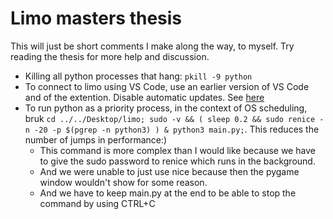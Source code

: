 # Limo masters thesis
This will just be short comments I make along the way, to myself. Try reading the thesis for more help and discussion. 

- Killing all python processes that hang: `pkill -9 python`
- To connect to limo using VS Code, use an earlier version of VS Code and of the extention. Disable automatic updates. See [here](https://stackoverflow.com/questions/69626028/the-remote-host-may-not-meet-vs-code-servers-prerequisites-for-glibc-and-libstd)
- To run python as a priority process, in the context of OS scheduling, bruk `cd ../../Desktop/limo; sudo -v && ( sleep 0.2 && sudo renice -n -20 -p $(pgrep -n python3) ) & python3 main.py;`. This reduces the number of jumps in performance:)
  - This command is more complex than I would like because we have to give the sudo password to renice which runs in the background. 
  - And we were unable to just use nice because then the pygame window wouldn't show for some reason. 
  - And we have to keep main.py at the end to be able to stop the command by using CTRL+C
